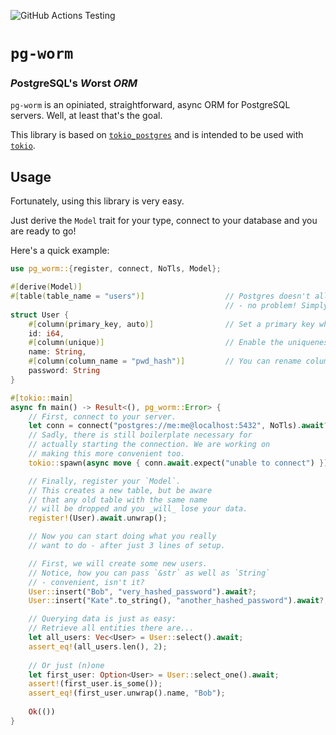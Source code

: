 ![GitHub Actions Testing](https://github.com/Einliterflasche/pg-worm/actions/workflows/rust.yml/badge.svg)

# `pg-worm`
### *P*ost*g*reSQL's *W*orst *ORM*

`pg-worm` is an opiniated, straightforward, async ORM for PostgreSQL servers.
Well, at least that's the goal. 

This library is based on [`tokio_postgres`](https://docs.rs/tokio-postgres/0.7.8/tokio_postgres/index.html) 
and is intended to be used with [`tokio`](https://tokio.rs/).

## Usage

Fortunately, using this library is very easy.

Just derive the `Model` trait for your type, connect to your database 
and you are ready to go!

Here's a quick example: 

```rust
use pg_worm::{register, connect, NoTls, Model};

#[derive(Model)]
#[table(table_name = "users")]                  // Postgres doesn't allow tables named `user`
                                                // - no problem! Simply rename the table.
struct User {
    #[column(primary_key, auto)]                // Set a primary key which automatically increments    
    id: i64,
    #[column(unique)]                           // Enable the uniqueness constraint
    name: String,
    #[column(column_name = "pwd_hash")]         // You can rename columns too
    password: String
} 

#[tokio::main]
async fn main() -> Result<(), pg_worm::Error> {
    // First, connect to your server.
    let conn = connect("postgres://me:me@localhost:5432", NoTls).await?;
    // Sadly, there is still boilerplate necessary for
    // actually starting the connection. We are working on 
    // making this more convenient too.
    tokio::spawn(async move { conn.await.expect("unable to connect") });

    // Finally, register your `Model`.
    // This creates a new table, but be aware
    // that any old table with the same name 
    // will be dropped and you _will_ lose your data.
    register!(User).await.unwrap();

    // Now you can start doing what you really
    // want to do - after just 3 lines of setup.

    // First, we will create some new users.
    // Notice, how you can pass `&str` as well as `String` 
    // - convenient, isn't it?
    User::insert("Bob", "very_hashed_password").await?;
    User::insert("Kate".to_string(), "another_hashed_password").await?;

    // Querying data is just as easy:
    // Retrieve all entities there are...
    let all_users: Vec<User> = User::select().await;     
    assert_eq!(all_users.len(), 2);
    
    // Or just (n)one
    let first_user: Option<User> = User::select_one().await;
    assert!(first_user.is_some());
    assert_eq!(first_user.unwrap().name, "Bob");
    
    Ok(())
}
```
